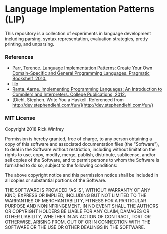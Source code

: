 # Language Implementation Patterns (LIP)

This repository is a collection of experiments in language development including parsing, syntax representation, evaluation strategies, pretty printing, and unparsing.

### References

* [Parr, Terence. Language Implementation Patterns: Create Your Own Domain-Specific and General Programming Languages. Pragmatic Bookshelf, 2010.](https://pragprog.com/book/tpdsl/language-implementation-patterns)
* [lilo](https://github.com/tclem/lilo)
* [Ranta, Aarne. Implementing Programming Languages: An Introduction to Compilers and Interpreters. College Publications, 2012.](http://www.cse.chalmers.se/edu/year/2012/course/DAT150/lectures/plt-book.pdf)
* [Diehl, Stephen. Write You a Haskell. Referenced from http://dev.stephendiehl.com/fun/](http://dev.stephendiehl.com/fun/)

### MIT License
Copyright 2018 Rick Winfrey

Permission is hereby granted, free of charge, to any person obtaining a copy of this software and associated documentation files (the "Software"), to deal in the Software without restriction, including without limitation the rights to use, copy, modify, merge, publish, distribute, sublicense, and/or sell copies of the Software, and to permit persons to whom the Software is furnished to do so, subject to the following conditions:

The above copyright notice and this permission notice shall be included in all copies or substantial portions of the Software.

THE SOFTWARE IS PROVIDED "AS IS", WITHOUT WARRANTY OF ANY KIND, EXPRESS OR IMPLIED, INCLUDING BUT NOT LIMITED TO THE WARRANTIES OF MERCHANTABILITY, FITNESS FOR A PARTICULAR PURPOSE AND NONINFRINGEMENT. IN NO EVENT SHALL THE AUTHORS OR COPYRIGHT HOLDERS BE LIABLE FOR ANY CLAIM, DAMAGES OR OTHER LIABILITY, WHETHER IN AN ACTION OF CONTRACT, TORT OR OTHERWISE, ARISING FROM, OUT OF OR IN CONNECTION WITH THE SOFTWARE OR THE USE OR OTHER DEALINGS IN THE SOFTWARE.
